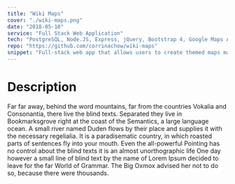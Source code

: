 ```yaml
---
title: "Wiki Maps"
cover: "./wiki-maps.png"
date: "2018-05-10"
service: "Full Stack Web Application"
tech: "PostgreSQL, Node.JS, Express, jQuery, Bootstrap 4, Google Maps API, Google Geocode API"
repo: "https://github.com/corrinachow/wiki-maps"
snippet: "Full-stack web app that allows users to create themed maps made using "
---
```


# Description

Far far away, behind the word mountains, far from the countries Vokalia and Consonantia, there live the blind texts. Separated they live in Bookmarksgrove right at the coast of the Semantics, a large language ocean. A small river named Duden flows by their place and supplies it with the necessary regelialia. It is a paradisematic country, in which roasted parts of sentences fly into your mouth. Even the all-powerful Pointing has no control about the blind texts it is an almost unorthographic life One day however a small line of blind text by the name of Lorem Ipsum decided to leave for the far World of Grammar. The Big Oxmox advised her not to do so, because there were thousands.